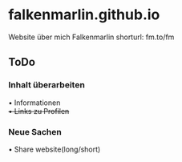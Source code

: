 # falkenmarlin.github.io
Website über mich Falkenmarlin
shorturl: fm.to/fm

## ToDo
### Inhalt überarbeiten
• Informationen  
~~• Links zu Profilen~~  
### Neue Sachen  
• Share website(long/short)

